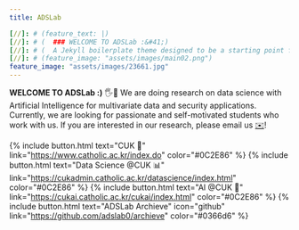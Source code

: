 ```yaml
---
title: ADSLab

[//]: # (feature_text: |)
[//]: # (  ### WELCOME TO ADSLab :&#41;)
[//]: # (  A Jekyll boilerplate theme designed to be a starting point for any Jekyll website)
[//]: # (feature_image: "assets/images/main02.png")
feature_image: "assets/images/23661.jpg"
---
```



**WELCOME TO ADSLab :)** 🖐️🎉 We are doing research on data science with Artificial Intelligence for multivariate data and security applications. Currently, we are looking for passionate and self-motivated students who work with us. If you are interested in our research, please email us [✉️](./contacts)!

{% include button.html text="CUK 🏫" link="https://www.catholic.ac.kr/index.do" color="#0C2E86" %}  {% include button.html text="Data Science @CUK 📊" link="https://cukadmin.catholic.ac.kr/datascience/index.html" color="#0C2E86" %}  {% include button.html text="AI @CUK 🤖" link="https://cukai.catholic.ac.kr/cukai/index.html" color="#0C2E86" %} {% include button.html text="ADSLab Archieve" icon="github" link="https://github.com/adslab0/archieve" color="#0366d6" %}

[//]: # (☕️ 💻🍨⚗️🌲💠🚀)


